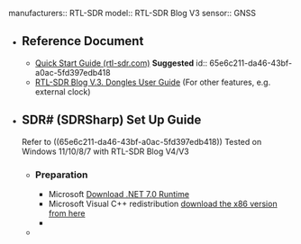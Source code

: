manufacturers:: RTL-SDR
model:: RTL-SDR Blog V3
sensor:: GNSS

- ## Reference Document
	- [Quick Start Guide (rtl-sdr.com)](https://www.rtl-sdr.com/rtl-sdr-quick-start-guide/) **Suggested**
	  id:: 65e6c211-da46-43bf-a0ac-5fd397edb418
	- [RTL-SDR Blog V.3. Dongles User Guide](https://www.rtl-sdr.com/rtl-sdr-blog-v-3-dongles-user-guide/) (For other features, e.g. external clock)
- ## SDR# (SDRSharp) Set Up Guide
  Refer to ((65e6c211-da46-43bf-a0ac-5fd397edb418)) Tested on Windows 11/10/8/7 with RTL-SDR Blog V4/V3
	- ### Preparation
		- Microsoft [Download .NET 7.0 Runtime](https://dotnet.microsoft.com/en-us/download/dotnet/thank-you/runtime-7.0.5-windows-x86-installer)
		- Microsoft Visual C++ redistribution [download the x86 version from here](https://aka.ms/vs/17/release/vc_redist.x86.exe)
		-
	-